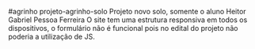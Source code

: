 #agrinho 
projeto-agrinho-solo
Projeto novo solo, somente o aluno Heitor Gabriel Pessoa Ferreira
O site tem uma estrutura responsiva em todos os dispositivos, o formulário não é funcional pois no edital do projeto não poderia a utilização de JS.
